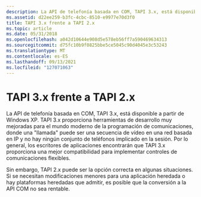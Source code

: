 ```yaml
---
description: La API de telefonía basada en COM, TAPI 3.x, está disponible a partir de Windows XP.
ms.assetid: d22ee259-b3fc-4cbc-8510-e9977e70d3f0
title: TAPI 3.x frente a TAPI 2.x
ms.topic: article
ms.date: 05/31/2018
ms.openlocfilehash: a042d10644e908d5e578eb56ff7a590469634313
ms.sourcegitcommit: d75fc10b9f0825bbe5ce5045c90d4045e3c53243
ms.translationtype: MT
ms.contentlocale: es-ES
ms.lasthandoff: 09/13/2021
ms.locfileid: "127071063"
---
```

# <a name="tapi-3x-vs-tapi-2x"></a>TAPI 3.x frente a TAPI 2.x

La API de telefonía basada en COM, TAPI 3.x, está disponible a partir de Windows XP. TAPI 3.x proporciona herramientas de desarrollo muy mejoradas para el mundo moderno de la programación de comunicaciones, donde una "llamada" puede ser una secuencia de vídeo en una red basada en IP y no hay ningún conjunto de teléfonos implicado en la sesión. Por lo general, los escritores de aplicaciones encontrarán que TAPI 3.x proporciona una mejor compatibilidad para implementar controles de comunicaciones flexibles.

Sin embargo, TAPI 2.x puede ser la opción correcta en algunas situaciones. Si se necesitan modificaciones menores para una aplicación heredada o hay plataformas heredadas que admitir, es posible que la conversión a la API COM no sea rentable.

 

 



